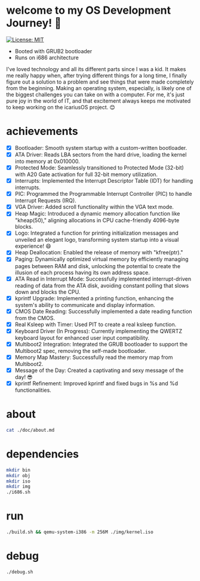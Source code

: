 # welcome to my OS Development Journey! 🚀

[![License: MIT](https://img.shields.io/badge/License-MIT-blue.svg)](https://opensource.org/licenses/MIT)

- Booted with GRUB2 bootloader
- Runs on i686 architecture

I've loved technology and all its different parts since I was a kid. It makes me really happy when, after trying different things for a long time, I finally figure out a solution to a problem and see things that were made completely from the beginning. Making an operating system, especially, is likely one of the biggest challenges you can take on with a computer. For me, it's just pure joy in the world of IT, and that excitement always keeps me motivated to keep working on the icariusOS project. 😊

# achievements 

- [x] Bootloader: Smooth system startup with a custom-written bootloader.
- [x] ATA Driver: Reads LBA sectors from the hard drive, loading the kernel into memory at 0x010000.
- [x] Protected Mode: Seamlessly transitioned to Protected Mode (32-bit) with A20 Gate activation for full 32-bit memory utilization.
- [x] Interrupts: Implemented the Interrupt Descriptor Table (IDT) for handling interrupts.
- [x] PIC: Programmed the Programmable Interrupt Controller (PIC) to handle Interrupt Requests (IRQ).
- [x] VGA Driver: Added scroll functionality within the VGA text mode.
- [x] Heap Magic: Introduced a dynamic memory allocation function like "kheap(50)," aligning allocations in CPU cache-friendly 4096-byte blocks.
- [x] Logo: Integrated a function for printing initialization messages and unveiled an elegant logo, transforming system startup into a visual experience! 😄
- [x] Heap Deallocation: Enabled the release of memory with "kfree(ptr)."
- [x] Paging: Dynamically optimized virtual memory by efficiently managing pages between RAM and disk, unlocking the potential to create the illusion of each process having its own address space.
- [x] ATA Read in Interrupt Mode: Successfully implemented interrupt-driven reading of data from the ATA disk, avoiding constant polling that slows down and blocks the CPU.
- [x] kprintf Upgrade: Implemented a printing function, enhancing the system's ability to communicate and display information.
- [x] CMOS Date Reading: Successfully implemented a date reading function from the CMOS.
- [x] Real Ksleep with Timer: Used PIT to create a real ksleep function.
- [x] Keyboard Driver (In Progress): Currently implementing the QWERTZ keyboard layout for enhanced user input compatibility.
- [x] Multiboot2 Integration: Integrated the GRUB bootloader to support the Multiboot2 spec, removing the self-made bootloader.
- [x] Memory Map Mastery: Successfully read the memory map from Multiboot2.
- [x] Message of the Day: Created a captivating and sexy message of the day! 😎
- [x] kprintf Refinement: Improved kprintf and fixed bugs in %s and %d functionalities.

# about

```bash
cat ./doc/about.md
```

# dependencies

```bash
mkdir bin
mkdir obj
mkdir iso
mkdir img
./i686.sh
```

# run

```bash
./build.sh && qemu-system-i386 -m 256M ./img/kernel.iso
```

# debug

```bash
./debug.sh
``````